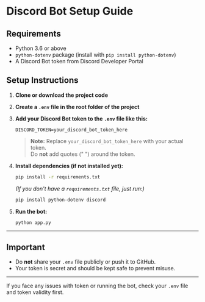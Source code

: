 # Discord Bot Setup Guide

## Requirements
- Python 3.6 or above
- `python-dotenv` package (install with `pip install python-dotenv`)
- A Discord Bot token from Discord Developer Portal

## Setup Instructions

1. **Clone or download the project code**

2. **Create a `.env` file in the root folder of the project**

3. **Add your Discord Bot token to the `.env` file like this:**

   ```
   DISCORD_TOKEN=your_discord_bot_token_here
   ```

   > **Note:** Replace `your_discord_bot_token_here` with your actual token.  
   > Do **not** add quotes (" ") around the token.

4. **Install dependencies (if not installed yet):**

   ```bash
   pip install -r requirements.txt
   ```

   *(If you don't have a `requirements.txt` file, just run:)*

   ```bash
   pip install python-dotenv discord
   ```

5. **Run the bot:**

   ```bash
   python app.py
   ```

---

## Important

- Do **not** share your `.env` file publicly or push it to GitHub.  
- Your token is secret and should be kept safe to prevent misuse.

---

If you face any issues with token or running the bot, check your `.env` file and token validity first.